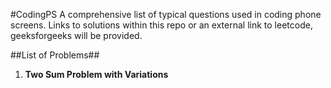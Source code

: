 #CodingPS
A comprehensive list of typical questions used in coding phone screens. Links to solutions within this repo or an external link to leetcode, geeksforgeeks will be provided.

##List of Problems##

1. **Two Sum Problem with Variations**
